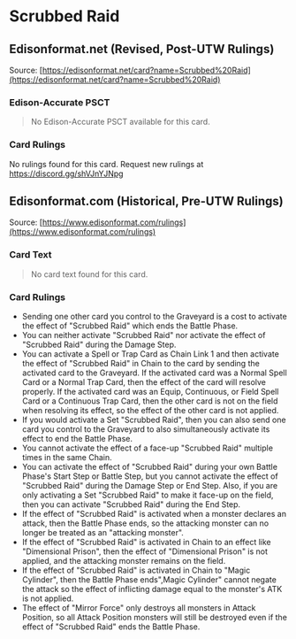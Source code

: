 # Scrubbed Raid

## Edisonformat.net (Revised, Post-UTW Rulings)

Source: [https://edisonformat.net/card?name=Scrubbed%20Raid](https://edisonformat.net/card?name=Scrubbed%20Raid)

### Edison-Accurate PSCT

> No Edison-Accurate PSCT available for this card.

### Card Rulings

No rulings found for this card. Request new rulings at https://discord.gg/shVJnYJNpg


## Edisonformat.com (Historical, Pre-UTW Rulings)

Source: [https://www.edisonformat.com/rulings](https://www.edisonformat.com/rulings)

### Card Text

> No card text found for this card.

### Card Rulings

*   Sending one other card you control to the Graveyard is a cost to activate the effect of "Scrubbed Raid" which ends the Battle Phase.
*   You can neither activate "Scrubbed Raid" nor activate the effect of "Scrubbed Raid" during the Damage Step.
*   You can activate a Spell or Trap Card as Chain Link 1 and then activate the effect of "Scrubbed Raid" in Chain to the card by sending the activated card to the Graveyard. If the activated card was a Normal Spell Card or a Normal Trap Card, then the effect of the card will resolve properly. If the activated card was an Equip, Continuous, or Field Spell Card or a Continuous Trap Card, then the other card is not on the field when resolving its effect, so the effect of the other card is not applied.
*   If you would activate a Set "Scrubbed Raid", then you can also send one card you control to the Graveyard to also simultaneously activate its effect to end the Battle Phase.
*   You cannot activate the effect of a face-up "Scrubbed Raid" multiple times in the same Chain.
*   You can activate the effect of "Scrubbed Raid" during your own Battle Phase's Start Step or Battle Step, but you cannot activate the effect of "Scrubbed Raid" during the Damage Step or End Step. Also, if you are only activating a Set "Scrubbed Raid" to make it face-up on the field, then you can activate "Scrubbed Raid" during the End Step.
*   If the effect of "Scrubbed Raid" is activated when a monster declares an attack, then the Battle Phase ends, so the attacking monster can no longer be treated as an "attacking monster".
*   If the effect of "Scrubbed Raid" is activated in Chain to an effect like "Dimensional Prison", then the effect of "Dimensional Prison" is not applied, and the attacking monster remains on the field.
*   If the effect of "Scrubbed Raid" is activated in Chain to "Magic Cylinder", then the Battle Phase ends",Magic Cylinder" cannot negate the attack so the effect of inflicting damage equal to the monster's ATK is not applied.
*   The effect of "Mirror Force" only destroys all monsters in Attack Position, so all Attack Position monsters will still be destroyed even if the effect of "Scrubbed Raid" ends the Battle Phase.


